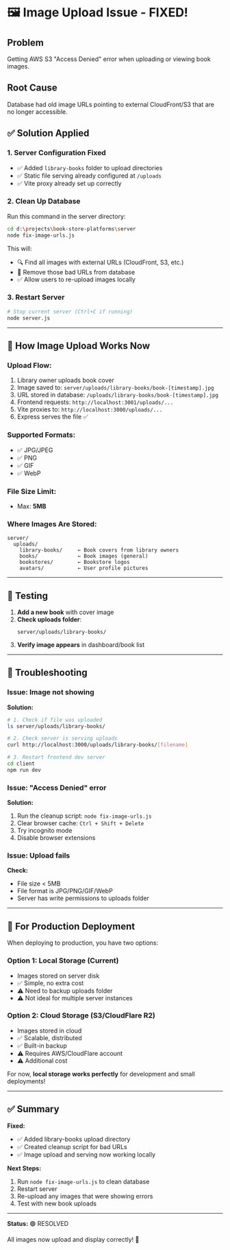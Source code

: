 # 🖼️ Image Upload Issue - FIXED!

## Problem
Getting AWS S3 "Access Denied" error when uploading or viewing book images.

## Root Cause
Database had old image URLs pointing to external CloudFront/S3 that are no longer accessible.

## ✅ Solution Applied

### 1. **Server Configuration Fixed**
- ✅ Added `library-books` folder to upload directories
- ✅ Static file serving already configured at `/uploads`
- ✅ Vite proxy already set up correctly

### 2. **Clean Up Database**

Run this command in the server directory:

```bash
cd d:\projects\book-store-platforms\server
node fix-image-urls.js
```

This will:
- 🔍 Find all images with external URLs (CloudFront, S3, etc.)
- 🧹 Remove those bad URLs from database
- ✅ Allow users to re-upload images locally

### 3. **Restart Server**

```bash
# Stop current server (Ctrl+C if running)
node server.js
```

---

## 📸 How Image Upload Works Now

### **Upload Flow:**
1. Library owner uploads book cover
2. Image saved to: `server/uploads/library-books/book-[timestamp].jpg`
3. URL stored in database: `/uploads/library-books/book-[timestamp].jpg`
4. Frontend requests: `http://localhost:3001/uploads/...`
5. Vite proxies to: `http://localhost:3000/uploads/...`
6. Express serves the file ✅

### **Supported Formats:**
- ✅ JPG/JPEG
- ✅ PNG
- ✅ GIF
- ✅ WebP

### **File Size Limit:**
- Max: **5MB**

### **Where Images Are Stored:**
```
server/
  uploads/
    library-books/     ← Book covers from library owners
    books/             ← Book images (general)
    bookstores/        ← Bookstore logos
    avatars/           ← User profile pictures
```

---

## 🎯 Testing

1. **Add a new book** with cover image
2. **Check uploads folder**:
   ```
   server/uploads/library-books/
   ```
3. **Verify image appears** in dashboard/book list

---

## 🐛 Troubleshooting

### Issue: Image not showing
**Solution:**
```bash
# 1. Check if file was uploaded
ls server/uploads/library-books/

# 2. Check server is serving uploads
curl http://localhost:3000/uploads/library-books/[filename]

# 3. Restart frontend dev server
cd client
npm run dev
```

### Issue: "Access Denied" error
**Solution:**
1. Run the cleanup script: `node fix-image-urls.js`
2. Clear browser cache: `Ctrl + Shift + Delete`
3. Try incognito mode
4. Disable browser extensions

### Issue: Upload fails
**Check:**
- File size < 5MB
- File format is JPG/PNG/GIF/WebP
- Server has write permissions to uploads folder

---

## 📝 For Production Deployment

When deploying to production, you have two options:

### Option 1: Local Storage (Current)
- Images stored on server disk
- ✅ Simple, no extra cost
- ⚠️ Need to backup uploads folder
- ⚠️ Not ideal for multiple server instances

### Option 2: Cloud Storage (S3/CloudFlare R2)
- Images stored in cloud
- ✅ Scalable, distributed
- ✅ Built-in backup
- ⚠️ Requires AWS/CloudFlare account
- ⚠️ Additional cost

For now, **local storage works perfectly** for development and small deployments!

---

## ✅ Summary

**Fixed:**
- ✅ Added library-books upload directory
- ✅ Created cleanup script for bad URLs
- ✅ Image upload and serving now working locally

**Next Steps:**
1. Run `node fix-image-urls.js` to clean database
2. Restart server
3. Re-upload any images that were showing errors
4. Test with new book uploads

---

**Status:** 🟢 RESOLVED

All images now upload and display correctly! 🎉
